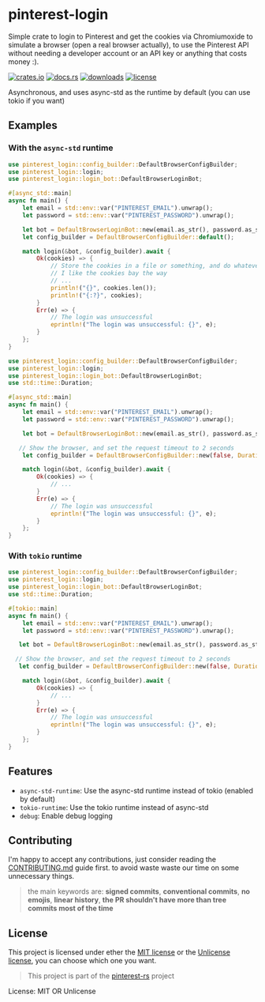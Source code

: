 # pinterest-login

Simple crate to login to Pinterest and get the cookies via Chromiumoxide to simulate a browser (open a real browser actually), to use the Pinterest API without needing a developer account or an API key or anything that costs money :).

[![crates.io](https://img.shields.io/crates/v/pinterest-login.svg)](https://crates.io/crates/pinterest-login)
[![docs.rs](https://docs.rs/pinterest-login/badge.svg)](https://docs.rs/pinterest-login)
[![downloads](https://img.shields.io/crates/d/pinterest-login.svg)](https://crates.io/crates/pinterest-login)
[![license](https://img.shields.io/crates/l/pinterest-login.svg)][mit]

Asynchronous, and uses async-std as the runtime by default (you can use tokio if you want)

## Examples

### With the `async-std` runtime

```rust
use pinterest_login::config_builder::DefaultBrowserConfigBuilder;
use pinterest_login::login;
use pinterest_login::login_bot::DefaultBrowserLoginBot;

#[async_std::main]
async fn main() {
    let email = std::env::var("PINTEREST_EMAIL").unwrap();
    let password = std::env::var("PINTEREST_PASSWORD").unwrap();

    let bot = DefaultBrowserLoginBot::new(email.as_str(), password.as_str());
    let config_builder = DefaultBrowserConfigBuilder::default();

    match login(&bot, &config_builder).await {
        Ok(cookies) => {
            // Store the cookies in a file or something, and do whatever you want with them
            // I like the cookies bay the way
            // ...
            println!("{}", cookies.len());
            println!("{:?}", cookies);
        }
        Err(e) => {
            // The login was unsuccessful
            eprintln!("The login was unsuccessful: {}", e);
        }
    };
}
```
```rust
use pinterest_login::config_builder::DefaultBrowserConfigBuilder;
use pinterest_login::login;
use pinterest_login::login_bot::DefaultBrowserLoginBot;
use std::time::Duration;

#[async_std::main]
async fn main() {
    let email = std::env::var("PINTEREST_EMAIL").unwrap();
    let password = std::env::var("PINTEREST_PASSWORD").unwrap();

    let bot = DefaultBrowserLoginBot::new(email.as_str(), password.as_str());

   // Show the browser, and set the request timeout to 2 seconds
    let config_builder = DefaultBrowserConfigBuilder::new(false, Duration::from_secs(2).into(), None);

    match login(&bot, &config_builder).await {
        Ok(cookies) => {
            // ...
        }
        Err(e) => {
            // The login was unsuccessful
            eprintln!("The login was unsuccessful: {}", e);
        }
    };
}
```

### With `tokio` runtime
```rust
use pinterest_login::config_builder::DefaultBrowserConfigBuilder;
use pinterest_login::login;
use pinterest_login::login_bot::DefaultBrowserLoginBot;
use std::time::Duration;

#[tokio::main]
async fn main() {
    let email = std::env::var("PINTEREST_EMAIL").unwrap();
    let password = std::env::var("PINTEREST_PASSWORD").unwrap();

   let bot = DefaultBrowserLoginBot::new(email.as_str(), password.as_str());

  // Show the browser, and set the request timeout to 2 seconds
   let config_builder = DefaultBrowserConfigBuilder::new(false, Duration::from_secs(2).into(), None);

    match login(&bot, &config_builder).await {
        Ok(cookies) => {
            // ...
        }
        Err(e) => {
            // The login was unsuccessful
            eprintln!("The login was unsuccessful: {}", e);
        }
    };
}
```

## Features
* `async-std-runtime`: Use the async-std runtime instead of tokio (enabled by default)
* `tokio-runtime`: Use the tokio runtime instead of async-std
* `debug`: Enable debug logging


## Contributing
I'm happy to accept any contributions, just consider reading the [CONTRIBUTING.md](https://github.com/0x61nas/pinterest-login/blob/aurora/CONTRIBUTING.md) guide first. to avoid waste waste our time on some unnecessary things.

> the main keywords are: **signed commits**, **conventional commits**, **no emojis**, **linear history**, **the PR shouldn't have more than tree commits most of the time**

## License
This project is licensed under ether the [MIT license][mit] or the [Unlicense license][unlicense], you can choose which one you want.

[mit]: https://github.com/0x61nas/pinterest-login/blob/aurora/LICENSE
[unlicense]: https://github.com/0x61nas/pinterest-login/blob/aurora/LICENSE-UNLICENSE


> This project is part of the [pinterest-rs](https://github.com/0x61nas/pinterest-rs) project

License: MIT OR Unlicense
